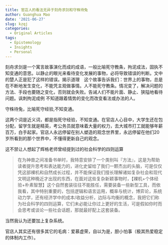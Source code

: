 ```yaml
---
title: 官店人的看法无异于刻舟求剑和守株待兔
author: Guanghua Mao
date: '2021-06-27'
slug: kzqj
categories:
  - Original Articles
tags:
  - Epistemology
  - Insights
  - Personal
---
```


刻舟求剑是一个寓言故事演化而成的成语，一般比喻死守教条，拘泥成法，固执不知变通的意思。以静止的眼光来看待变化发展的事物，必将导致错误的判断。文中的楚人正是犯了这样的错误。揭示道理　这个故事告诉我们：世界上的事物，总是在不断地发生变化，不能凭主观做事情。人不能死守教条。情况变了，解决问题的方法、手段也要随之变化，否则就会失败。告诫人们不能片面、静止、狭隘地看待问题。讽刺拘泥成例 不知道跟着情势的变化而改变看法或办法的人。

守株待兔，比喻死守经验,不知变通。

这两个词是近义词，都是指死守经验，不知变通。在官店人心目中，大学生还在包分配，留学生就是精英，考公务员就意味着大量的权力，去大城市打工就能够年薪百万，白手起家。官店人永远停留在别人塑造的观念世界里，永远停留在他们20岁所看到的那个世界中，不懂得更新自己的观念。

这不禁让人想起了辉格老师曾经提到过的社会科学的四则运算

>在为神兽之间准备书单时，我特意安排了一个类别叫『方法』，这是为帮助读者提升思考和表达能力的，进化史留给了我们一颗杰出的头脑，可是仅仅凭这部裸机和自然成长过程，并不能保证我们擅长理解诸如复杂社会和现代文明这种晚近才出现的东西，在面对这些复杂新颖事物时，【裸机+个体经验+朴素智慧】这个自然套装往往不能胜任，需要装备一些新型工具，而依我看，其中特别重要的，包括逻辑和语言运用，概率与统计，博弈论，系统动力学，还有经济学中的成本/收益分析，边际与均衡的概念，我把它们称为社会科学的四则运算，它们未必能让你过上更好的生活，可是假如你时而会思考或谈论一些社会话题，那就最好配上这套装备。

当然我认为还要加上复杂系统。

官店人其实还有很多其它的毛病：爱慕虚荣，自以为是，胆小怕事（极其热爱稳定的体制内工作）。

